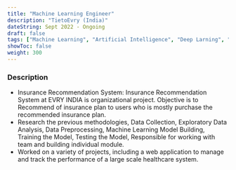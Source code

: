 ```yaml
---
title: "Machine Learning Engineer"
description: "TietoEvry (India)"
dateString: Sept 2022 - Ongoing
draft: false
tags: ["Machine Learning", "Artificial Intelligence", "Deep Larning", "SQL", "Data Science", "Azure DevOps", "GitHub"]
showToc: false
weight: 300
--- 
```


### Description

- Insurance Recommendation System: Insurance Recommendation System at EVRY INDIA is organizational project. Objective is to Recommend of insurance plan to users who is mostly purchase the recommended insurance plan.
- Research the previous methodologies, Data Collection, Exploratory Data Analysis, Data Preprocessing, Machine Learning Model Building, Training the Model, Testing the Model, Responsible for working with team and building individual module.
- Worked on a variety of projects, including a web application to manage and track the performance of a large scale healthcare system.


